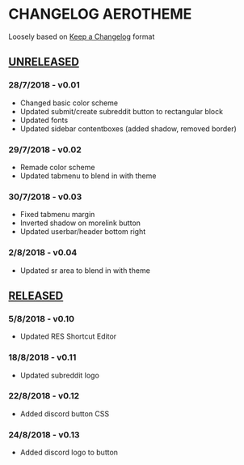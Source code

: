 # CHANGELOG AEROTHEME

Loosely based on [Keep a Changelog](https://keepachangelog.com/en/1.0.0/) format

## [UNRELEASED](https://old.reddit.com/r/CssTest111/)
### 28/7/2018 - v0.01
  - Changed basic color scheme
  - Updated submit/create subreddit button to rectangular block
  - Updated fonts
  - Updated sidebar contentboxes (added shadow, removed border)
### 29/7/2018 - v0.02
  - Remade color scheme
  - Updated tabmenu to blend in with theme
### 30/7/2018 - v0.03
  - Fixed tabmenu margin
  - Inverted shadow on morelink button
  - Updated userbar/header bottom right
### 2/8/2018 - v0.04
  - Updated sr area to blend in with theme
## [RELEASED](https://old.reddit.com/r/globaltalk)
### 5/8/2018 - v0.10
  - Updated RES Shortcut Editor
### 18/8/2018 - v0.11
  - Updated subreddit logo
### 22/8/2018 - v0.12
  - Added discord button CSS
### 24/8/2018 - v0.13
  - Added discord logo to button
